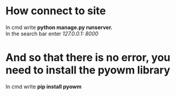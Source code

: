 # How connect to site
In cmd write **python manage.py runserver.**<br/>
In the search bar enter *127.0.0.1: 8000*

# And so that there is no error, you need to install the pyowm library
In cmd write **pip install pyowm**

